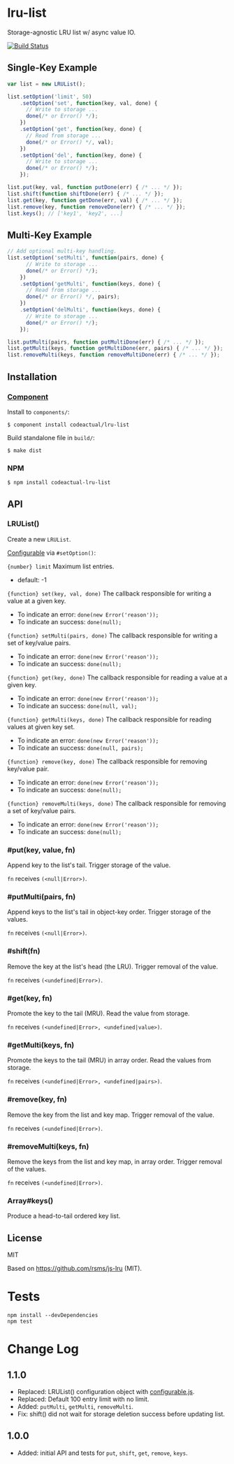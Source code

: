 # lru-list

Storage-agnostic LRU list w/ async value IO.

[![Build Status](https://travis-ci.org/codeactual/lru-list.png)](https://travis-ci.org/codeactual/lru-list)

## Single-Key Example

```js
var list = new LRUList();

list.setOption('limit', 50)
    .setOption('set', function(key, val, done) {
      // Write to storage ...
      done(/* or Error() */);
    })
    .setOption('get', function(key, done) {
      // Read from storage ...
      done(/* or Error() */, val);
    })
    .setOption('del', function(key, done) {
      // Write to storage ...
      done(/* or Error() */);
    });

list.put(key, val, function putDone(err) { /* ... */ });
list.shift(function shiftDone(err) { /* ... */ });
list.get(key, function getDone(err, val) { /* ... */ });
list.remove(key, function removeDone(err) { /* ... */ });
list.keys(); // ['key1', 'key2', ...]
```

## Multi-Key Example

```js
// Add optional multi-key handling.
list.setOption('setMulti', function(pairs, done) {
      // Write to storage ...
      done(/* or Error() */);
    })
    .setOption('getMulti', function(keys, done) {
      // Read from storage ...
      done(/* or Error() */, pairs);
    })
    .setOption('delMulti', function(keys, done) {
      // Write to storage ...
      done(/* or Error() */);
    });

list.putMulti(pairs, function putMultiDone(err) { /* ... */ });
list.getMulti(keys, function getMultiDone(err, pairs) { /* ... */ });
list.removeMulti(keys, function removeMultiDone(err) { /* ... */ });
```

## Installation

### [Component](https://github.com/component/component)

Install to `components/`:

    $ component install codeactual/lru-list

Build standalone file in `build/`:

    $ make dist

### NPM

    $ npm install codeactual-lru-list

## API

### LRUList()

Create a new `LRUList`.

[Configurable](https://github.com/visionmedia/configurable.js) via `#setOption()`:

`{number} limit` Maximum list entries.

* default: -1

`{function} set(key, val, done)` The callback responsible for writing a value at a given key.

* To indicate an error: `done(new Error('reason'));`
* To indicate an success: `done(null);`

`{function} setMulti(pairs, done)` The callback responsible for writing a set of key/value pairs.

* To indicate an error: `done(new Error('reason'));`
* To indicate an success: `done(null);`

`{function} get(key, done)` The callback responsible for reading a value at a given key.

* To indicate an error: `done(new Error('reason'));`
* To indicate an success: `done(null, val);`

`{function} getMulti(keys, done)` The callback responsible for reading values at given key set.

* To indicate an error: `done(new Error('reason'));`
* To indicate an success: `done(null, pairs);`

`{function} remove(key, done)` The callback responsible for removing key/value pair.

* To indicate an error: `done(new Error('reason'));`
* To indicate an success: `done(null);`

`{function} removeMulti(keys, done)` The callback responsible for removing a set of key/value pairs.

* To indicate an error: `done(new Error('reason'));`
* To indicate an success: `done(null);`

### #put(key, value, fn)

Append key to the list's tail. Trigger storage of the value.

`fn` receives `(<null|Error>)`.

### #putMulti(pairs, fn)

Append keys to the list's tail in object-key order. Trigger storage of the values.

`fn` receives `(<null|Error>)`.

### #shift(fn)

Remove the key at the list's head (the LRU). Trigger removal of the value.

`fn` receives `(<undefined|Error>)`.

### #get(key, fn)

Promote the key to the tail (MRU). Read the value from storage.

`fn` receives `(<undefined|Error>, <undefined|value>)`.

### #getMulti(keys, fn)

Promote the keys to the tail (MRU) in array order. Read the values from storage.

`fn` receives `(<undefined|Error>, <undefined|pairs>)`.

### #remove(key, fn)

Remove the key from the list and key map. Trigger removal of the value.

`fn` receives `(<undefined|Error>)`.

### #removeMulti(keys, fn)

Remove the keys from the list and key map, in array order. Trigger removal of the values.

`fn` receives `(<undefined|Error>)`.

### Array#keys()

Produce a head-to-tail ordered key list.

## License

  MIT

  Based on https://github.com/rsms/js-lru (MIT).

# Tests

```
npm install --devDependencies
npm test
```

# Change Log

## 1.1.0

* Replaced: LRUList() configuration object with [configurable.js](https://github.com/visionmedia/configurable.js/).
* Replaced: Default 100 entry limit with no limit.
* Added: `putMulti`,  `getMulti`, `removeMulti`.
* Fix: shift() did not wait for storage deletion success before updating list.

## 1.0.0

* Added: initial API and tests for `put`, `shift`, `get`, `remove`, `keys`.
